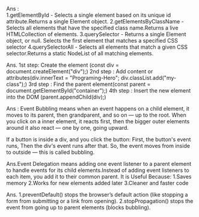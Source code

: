 <!-- 1 .What is the difference between getElementById, getElementsByClassName, and querySelector / querySelectorAll? -->

Ans :  
1.getElementById - Selects a single element based on its unique id attribute.Returns a single Element object.
2.getElementsByClassName - Selects all elements that have the specified class name.Returns a live HTMLCollection of elements.
3.querySelector - Returns a single Element object, or null. Selects the first element that matches a specified CSS selector
4.querySelectorAll - Selects all elements that match a given CSS selector.Returns a static NodeList of all matching elements.

<!-- 2. How do you create and insert a new element into the DOM? -->

Ans. 1st step: Create the element (const div = document.createElement("div");)
2nd step : Add content or attributes(div.innerText = "Programing-Hero";
div.classList.add("my-class");)
3rd step : Find the parent element(const parent = document.getElementById("container");)
4th step : Insert the new element into the DOM (parent.appendChild(div);)

<!-- 3. What is Event Bubbling and how does it work? -->

Ans : Event Bubbling means when an event happens on a child element, it moves to its parent, then grandparent, and so on — up to the root.
When you click on a inner element, it reacts first, then the bigger outer elements around it also react — one by one, going upward.

If a button is inside a div, and you click the button:
First, the button's event runs,
Then the div's event runs after that.
So, the event moves from inside to outside — this is called bubbling.

<!-- 4. What is Event Delegation in JavaScript? Why is it useful? -->

Ans.Event Delegation means adding one event listener to a parent element to handle events for its child elements.Instead of adding event listeners to each item, you add it to their common parent.
It is Useful Because:
1.Saves memory
2.Works for new elements added later
3.Cleaner and faster code

  <!-- 5. What is the difference between preventDefault() and stopPropagation() methods? -->

Ans.
1.preventDefault() stops the browser’s default action (like stopping a form from submitting or a link from opening).
2.stopPropagation() stops the event from going up to parent elements (blocks bubbling).
